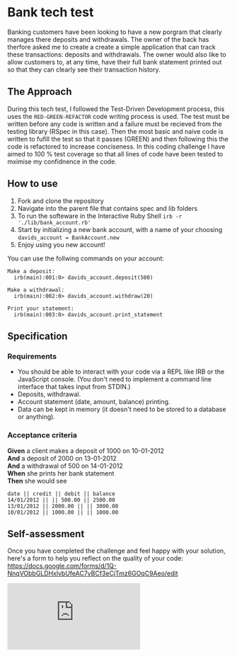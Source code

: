 # Bank tech test

Banking customers have been looking to have a new porgram that clearly manages there deposits and withdrawals. The owner of the back has therfore asked me to create a create a simple application that can track these transactions: deposits and withdrawals. The owner would also like to allow customers to, at any time, have their full bank statement printed out so that they can clearly see their transaction history.

## The Approach

During this tech test, I followed the Test-Driven Development process, this uses the `RED-GREEN-REFACTOR` code writing process is used. The test must be written before any code is written and a failure must be recieved from the testing library (RSpec in this case). Then the most basic and naive code is written to fufill the test so that it passes (GREEN) and then following this the code is refactored to increase conciseness. In this coding challenge I have aimed to 100 % test coverage so that all lines of code have been tested to mximise my confidnence in the code.

## How to use

1. Fork and clone the repository
2. Navigate into the parent file that contains spec and lib folders
3. To run the softeware in the Interactive Ruby Shell `irb -r './lib/bank_account.rb'`
4. Start by initializing a new bank account, with a name of your choosing `davids_account = BankAccount.new`
5. Enjoy using you new account!

You can use the follwing commands on your account:
```
Make a deposit:
  irb(main):001:0> davids_account.deposit(500)

Make a withdrawal:
  irb(main):002:0> davids_account.withdraw(20)

Print your statement:
  irb(main):003:0> davids_account.print_statement
```
## Specification

### Requirements

* You should be able to interact with your code via a REPL like IRB or the JavaScript console.  (You don't need to implement a command line interface that takes input from STDIN.)
* Deposits, withdrawal.
* Account statement (date, amount, balance) printing.
* Data can be kept in memory (it doesn't need to be stored to a database or anything).

### Acceptance criteria

**Given** a client makes a deposit of 1000 on 10-01-2012  
**And** a deposit of 2000 on 13-01-2012  
**And** a withdrawal of 500 on 14-01-2012  
**When** she prints her bank statement  
**Then** she would see

```
date || credit || debit || balance
14/01/2012 || || 500.00 || 2500.00
13/01/2012 || 2000.00 || || 3000.00
10/01/2012 || 1000.00 || || 1000.00
```

## Self-assessment

Once you have completed the challenge and feel happy with your solution, here's a form to help you reflect on the quality of your code: https://docs.google.com/forms/d/1Q-NnqVObbGLDHxlvbUfeAC7yBCf3eCjTmz6GOqC9Aeo/edit

![Tracking pixel](https://githubanalytics.herokuapp.com/course/individual_challenges/bank_tech_test.md)
